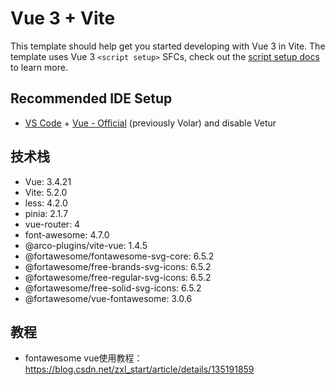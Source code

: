 # Vue 3 + Vite

This template should help get you started developing with Vue 3 in Vite. The template uses Vue 3 `<script setup>` SFCs, check out the [script setup docs](https://v3.vuejs.org/api/sfc-script-setup.html#sfc-script-setup) to learn more.

## Recommended IDE Setup

- [VS Code](https://code.visualstudio.com/) + [Vue - Official](https://marketplace.visualstudio.com/items?itemName=Vue.volar) (previously Volar) and disable Vetur
## 技术栈
- Vue: 3.4.21
- Vite: 5.2.0
- less: 4.2.0
- pinia: 2.1.7
- vue-router: 4
- font-awesome: 4.7.0
- @arco-plugins/vite-vue: 1.4.5
- @fortawesome/fontawesome-svg-core: 6.5.2
- @fortawesome/free-brands-svg-icons: 6.5.2
- @fortawesome/free-regular-svg-icons: 6.5.2
- @fortawesome/free-solid-svg-icons: 6.5.2
- @fortawesome/vue-fontawesome: 3.0.6

## 教程
* fontawesome vue使用教程：https://blog.csdn.net/zxl_start/article/details/135191859